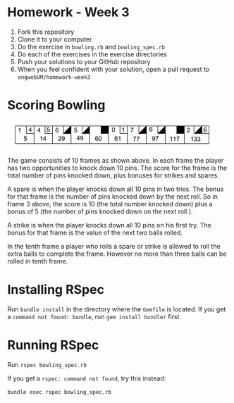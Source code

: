 # Homework - Week 3

1. Fork this repository
2. Clone it to your computer
3. Do the exercise in `bowling.rb` and `bowling_spec.rb`
3. Do each of the exercises in the exercise directories
4. Push your solutions to your GitHub repository
5. When you feel confident with your solution, open a pull request to
`engwebUM/homework-week3`

# Scoring Bowling

![Bowling Score](pins.jpg)

The game consists of 10 frames as shown above. In each frame the player has
two opportunities to knock down 10 pins. The score for the frame is the total
number of pins knocked down, plus bonuses for strikes and spares.

A spare is when the player knocks down all 10 pins in two tries. The bonus for
that frame is the number of pins knocked down by the next roll. So in frame 3
above, the score is 10 (the total number knocked down) plus a bonus of 5 (the
number of pins knocked down on the next roll.).

A strike is when the player knocks down all 10 pins on his first try. The bonus
for that frame is the value of the next two balls rolled.

In the tenth frame a player who rolls a spare or strike is allowed to roll the extra
balls to complete the frame. However no more than three balls can be rolled in
tenth frame.

# Installing RSpec

Run `bundle install` in the directory where the `Gemfile` is located.
If you get a `command not found: bundle`, run `gem install bundler` first

# Running RSpec

Run `rspec bowling_spec.rb`

If you get a `rspec: command not found`, try this instead:

```
bundle exec rspec bowling_spec.rb
```
